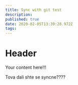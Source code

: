 ```yaml
---
title: Sync with git test
description: 
published: true
date: 2020-02-05T13:39:28.972Z
tags: 
---
```


# Header
Your content here!!!

Tova dali shte se syncne????